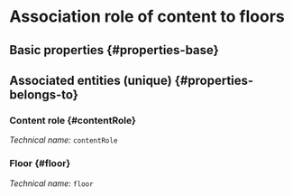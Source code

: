 # Association role of content to floors
<!--- THIS FILE IS GENERATED PLEASE DO NOT EDIT IT DIRECTLY --->



## Basic properties {#properties-base}



## Associated entities (unique) {#properties-belongs-to}

### Content role {#contentRole}



*Technical name:* ```contentRole```

### Floor {#floor}



*Technical name:* ```floor```





